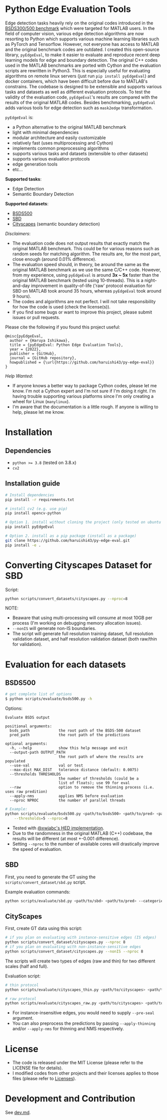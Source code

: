 # Python Edge Evaluation Tools

Edge detection tasks heavily rely on the original codes introduced in the [BSDS300/500 benchmark](https://www2.eecs.berkeley.edu/Research/Projects/CS/vision/grouping/resources.html) which were targeted for MATLAB users.
In the field of computer vision, various edge detection algorithms are now resorting to Python which supports various machine learning libraries such as PyTorch and Tensorflow.
However, not everyone has access to MATLAB and the original benchmark codes are outdated.
I created this open-source library, `pyEdgeEval`, to make it easier to evaluate and reproduce recent deep learning models for edge and boundary detection.
The original C++ codes used in the MATLAB benchmarks are ported with Cython and the evaluation scripts are rewritten in Python3.
This is especially useful for evaluating algorithms on remote linux servers (just run `pip install pyEdgeEval`) and docker containers, which have been difficult before due to MATLAB's constrains.
The codebase is designed to be extensible and supports various tasks and datasets as well as different evaluation protocols.
To test the validity of the evaluation code, `pyEdgeEval`'s results are compared with the results of the original MATLAB codes.
Besides benchmarking, `pyEdgeEval` adds various tools for edge detection such as `mask2edge` transformation.

`pyEdgeEval` is:
- a Python alternative to the original MATLAB benchmark
- light with minimal dependencies
- modular architecture and easily customizable
- relatively fast (uses multiprocessing and Cython)
- implements common preprocessing algorithms
- supports various tasks and datasets (extensible to other datasets)
- supports various evaluation protocols
- edge generation tools
- etc...

**Supported tasks**:
- Edge Detection
- Semantic Boundary Detection

**Supported datasets**:
- [BSDS500](https://www2.eecs.berkeley.edu/Research/Projects/CS/vision/grouping/resources.html)
- [SBD](http://home.bharathh.info/pubs/codes/SBD/download.html)
- [Cityscapes](https://www.cityscapes-dataset.com) (semantic boundary detection)

*Disclaimers*:
- The evaluation code does not output results that exactly match the original MATLAB benchmark. This could be for various reasons such as random seeds for matching algorithm. The results are, for the most part, close enough (around 0.01% difference).
- The evaluation speed should, in theory, be around the same as the original MATLAB benchmark as we use the same C/C++ code. However, from my experience, using `pyEdgeEval` is around __3x ~ 5x__ faster than the original MATLAB benchmark (tested using 10-threads). This is a night-and-day improvement in quality-of-life ('raw' protocol evaluation for SBD on MATLAB took around 35 hours, whereas `pyEdgeEval` took around 9 hours).
- The codes and algorithms are not perfect. I will not take responsibility for how the code is used (check the license(s)).
- If you find some bugs or want to improve this project, please submit issues or pull requests.

Please cite the following if you found this project useful:
```
@misc{pyEdgeEval,
  author = {Haruya Ishikawa},
  title = {pyEdgeEval: Python Edge Evaluation Tools},
  year = {2022},
  publisher = {GitHub},
  journal = {GitHub repository},
  howpublished = {\url{https://github.com/haruishi43/py-edge-eval}}
}
```

*Help Wanted*:
- If anyone knows a better way to package Cython codes, please let me know. I'm not a Cython expert and I'm not sure if I'm doing it right. I'm having trouble supporting various platforms since I'm only creating a wheel for Linux (`manylinux`).
- I'm aware that the documentation is a little rough. If anyone is willing to help, please let me know.

# Installation

## Dependencies

- `python >= 3.8` (tested on 3.8.x)
- `cv2`

## Installation guide

```Bash
# Install dependencies
pip install -r requirements.txt

# install cv2 (e.g. use pip)
pip install opencv-python

# Option 1. install without cloning the project (only tested on ubuntu with python 3.8)
pip install pyEdgeEval

# Option 2. install as a pip package (install as a package)
git clone https://github.com/haruishi43/py-edge-eval.git
pip install -e .
```

# Converting Cityscapes Dataset for SBD

Script:

```Bash
python scripts/convert_datasets/cityscapes.py --nproc=8
```

NOTE:
- Beaware that using multi-processing will consume at most 10GB per process (I'm working on debugging memory allocation issues).
- `--nonIS` will generate non-IS boundaries.
- The script will generate full resolution training dataset, full resolution validation dataset, and half resolution validation dataset (both raw/thin for validation).

# Evaluation for each datasets

## BSDS500

```Bash
# get complete list of options
$ python scripts/evaluate/bsds500.py -h
```

Options:
```
Evaluate BSDS output

positional arguments:
  bsds_path             the root path of the BSDS-500 dataset
  pred_path             the root path of the predictions

optional arguments:
  -h, --help            show this help message and exit
  --output-path OUTPUT_PATH
                        the root path of where the results are populated
  --use-val             val or test
  --max-dist MAX_DIST   tolerance distance (default: 0.0075)
  --thresholds THRESHOLDS
                        the number of thresholds (could be a
                        list of floats); use 99 for eval
  --raw                 option to remove the thinning process (i.e. uses raw predition)
  --apply-nms           applies NMS before evaluation
  --nproc NPROC         the number of parallel threads
```

```Bash
# Example:
python scripts/evaluate/bsds500.py <path/to/bsds500> <path/to/pred> <path/to/output> \
    --thresholds=5 --nproc=8
```

- Tested with [@xwjabc's HED implementation](https://github.com/xwjabc/hed).
- Due to the randomness in the original MATLAB (C++) codebase, the results will be different (at most +-0.001 difference).
- Setting `--nproc` to the number of available cores will drastically improve the speed of evaluation.


## SBD

First, you need to generate the GT using the `scripts/convert_dataset/sbd.py` script.

Example evaluation commands:
```Bash
python scripts/evaluate/sbd.py <path/to/sbd> <path/to/pred> --categories=15 --thresholds=5 --nproc=8
```

## CityScapes

First, create GT data using this script:
```Bash
# if you plan on evaluating with instance-sensitive edges (IS edges)
python scripts/convert_dataset/cityscapes.py --nproc 8
# if you plan on evaluating with non-instance-sensitive edges
python scripts/convert_dataset/cityscapes.py --nonIS --nproc 8
```
The scripts will create two types of edges (raw and thin) for two different scales (half and full).

Evaluation script:
```Bash
# thin protocol
python scripts/evaluate/cityscapes_thin.py <path/to/cityscapes> <path/to/predictions> <path/to/output> --categories='[1, 14]' --thresholds 99 --nproc 8

# raw protocol
python scripts/evaluate/cityscapes_raw.py <path/to/cityscapes> <path/to/predictions> <path/to/output> --categories='[1, 14]' --thresholds 99 --nproc 8
```

- For instance-insensitive edges, you would need to supply `--pre-seal` argument.
- You can also preprocess the predictions by passing `--apply-thinning` and/or `--apply-nms` for thinning and NMS respectively.


# License

- The code is released under the MIT License (please refer to the LICENSE file for details).
- I modified codes from other projects and their licenses applies to those files (please refer to [Licenses](./LICENSES.md)).

# Development and Contribution

See [dev.md](./.readme/dev.md).
